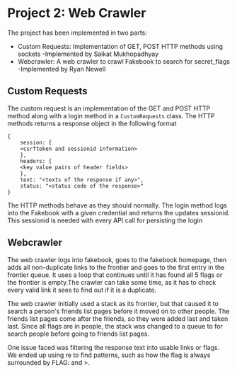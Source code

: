 # Project 2: Web Crawler

The project has been implemented in two parts:
* Custom Requests: Implementation of GET, POST HTTP methods using sockets
    -Implemented by Saikat Mukhopadhyay
* Webcrawler: A web crawler to crawl Fakebook to search for secret_flags
    -Implemented by Ryan Newell

## Custom Requests

The custom request is an implementation of the GET and POST HTTP method along with a login method in a `CustomRequests` class. The HTTP methods returns a response object in the following format
```
{
    session: {
    <csrftoken and sessionid information>
    },
    headers: {
    <key value pairs of header fields>
    },
    text: "<texts of the response if any>",
    status: "<status code of the response>"
}
```

The HTTP methods behave as they should normally. The login method logs into the Fakebook with a given credential and returns the updates sessionid. This sessionid is needed with every API call for persisting the login

## Webcrawler

The web crawler logs into fakebook, goes to the fakebook homepage, then adds all non-duplicate links to the frontier and goes to the first entry in the frontier queue. It uses a loop that continues until it has found all 5 flags or the frontier is empty.The crawler can take some time, as it has to check every valid link it sees to find out if it is a duplicate.

The web crawler initially used a stack as its frontier, but that caused it to search a person's friends list pages before it moved on to other people. The friends list pages come after the friends, so they were added last and taken last. Since all flags are in people, the stack was changed to a queue to for search people before going to friends list pages.

One issue faced was filtering the response text into usable links or flags. We ended up using re to find patterns, such as how the flag is always surrounded by FLAG: and >.

